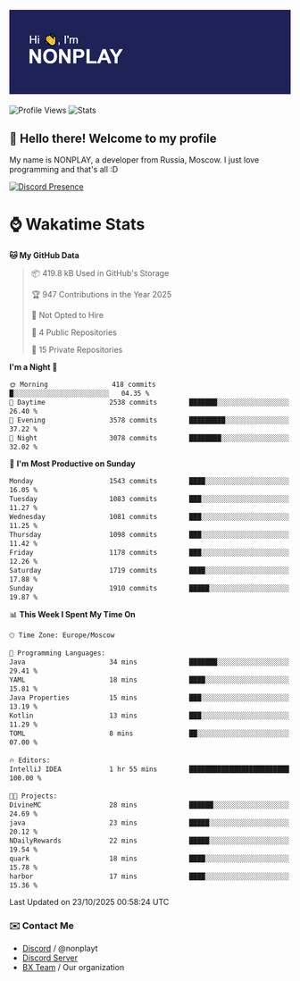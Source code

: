 ![Discord Presence](./header.png)
<br></br>
![Profile Views](https://komarev.com/ghpvc/?username=NONPLAYT&color=blue&style=for-the-badge)
![Stats](https://img.shields.io/badge/0%25-OPTIMIZED-orange?style=for-the-badge)


## :wave: Hello there! Welcome to my profile

My name is NONPLAY, a developer from Russia, Moscow. I just love programming and that's all :D

[![Discord Presence](https://lanyard.cnrad.dev/api/597087584090587177?showDisplayName=true)](https://discord.com/users/597087584090587177) 

# ⌚ Wakatime Stats

<!--START_SECTION:waka-->
**🐱 My GitHub Data** 

> 📦 419.8 kB Used in GitHub's Storage 
 > 
> 🏆 947 Contributions in the Year 2025
 > 
> 🚫 Not Opted to Hire
 > 
> 📜 4 Public Repositories 
 > 
> 🔑 15 Private Repositories 
 > 
**I'm a Night 🦉** 

```text
🌞 Morning                418 commits         █░░░░░░░░░░░░░░░░░░░░░░░░   04.35 % 
🌆 Daytime                2538 commits        ███████░░░░░░░░░░░░░░░░░░   26.40 % 
🌃 Evening                3578 commits        █████████░░░░░░░░░░░░░░░░   37.22 % 
🌙 Night                  3078 commits        ████████░░░░░░░░░░░░░░░░░   32.02 % 
```
📅 **I'm Most Productive on Sunday** 

```text
Monday                   1543 commits        ████░░░░░░░░░░░░░░░░░░░░░   16.05 % 
Tuesday                  1083 commits        ███░░░░░░░░░░░░░░░░░░░░░░   11.27 % 
Wednesday                1081 commits        ███░░░░░░░░░░░░░░░░░░░░░░   11.25 % 
Thursday                 1098 commits        ███░░░░░░░░░░░░░░░░░░░░░░   11.42 % 
Friday                   1178 commits        ███░░░░░░░░░░░░░░░░░░░░░░   12.26 % 
Saturday                 1719 commits        ████░░░░░░░░░░░░░░░░░░░░░   17.88 % 
Sunday                   1910 commits        █████░░░░░░░░░░░░░░░░░░░░   19.87 % 
```


📊 **This Week I Spent My Time On** 

```text
🕑︎ Time Zone: Europe/Moscow

💬 Programming Languages: 
Java                     34 mins             ███████░░░░░░░░░░░░░░░░░░   29.41 % 
YAML                     18 mins             ████░░░░░░░░░░░░░░░░░░░░░   15.81 % 
Java Properties          15 mins             ███░░░░░░░░░░░░░░░░░░░░░░   13.19 % 
Kotlin                   13 mins             ███░░░░░░░░░░░░░░░░░░░░░░   11.29 % 
TOML                     8 mins              ██░░░░░░░░░░░░░░░░░░░░░░░   07.00 % 

🔥 Editors: 
IntelliJ IDEA            1 hr 55 mins        █████████████████████████   100.00 % 

🐱‍💻 Projects: 
DivineMC                 28 mins             ██████░░░░░░░░░░░░░░░░░░░   24.69 % 
java                     23 mins             █████░░░░░░░░░░░░░░░░░░░░   20.12 % 
NDailyRewards            22 mins             █████░░░░░░░░░░░░░░░░░░░░   19.54 % 
quark                    18 mins             ████░░░░░░░░░░░░░░░░░░░░░   15.78 % 
harbor                   17 mins             ████░░░░░░░░░░░░░░░░░░░░░   15.36 % 
```


 Last Updated on 23/10/2025 00:58:24 UTC
<!--END_SECTION:waka-->

### ✉️ Contact Me

- [Discord](https://discord.com/users/597087584090587177) / @nonplayt
- [Discord Server](https://discord.gg/qNyybSSPm5)
- [BX Team](https://github.com/BX-Team) / Our organization
